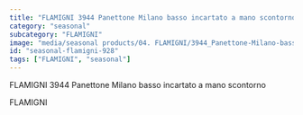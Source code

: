 ```yaml
---
title: "FLAMIGNI 3944 Panettone Milano basso incartato a mano scontorno"
category: "seasonal"
subcategory: "FLAMIGNI"
image: "media/seasonal products/04. FLAMIGNI/3944_Panettone-Milano-basso-incartato-a-mano_scontorno.jpg"
id: "seasonal-flamigni-928"
tags: ["FLAMIGNI", "seasonal"]
---
```


FLAMIGNI 3944 Panettone Milano basso incartato a mano scontorno

FLAMIGNI
